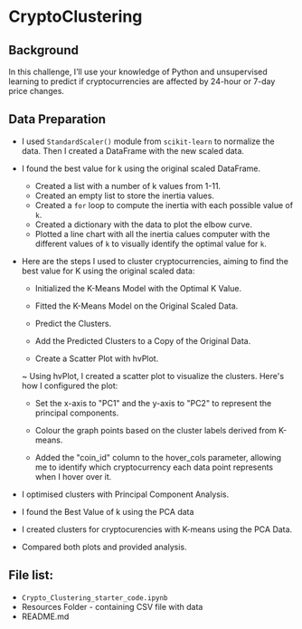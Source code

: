 # CryptoClustering

## Background 

In this challenge, I’ll use your knowledge of Python and unsupervised learning to predict if cryptocurrencies are affected by 24-hour or 7-day price changes.

## Data Preparation

* I used `StandardScaler()` module from `scikit-learn` to normalize the data. Then I created a DataFrame with the new scaled data.

* I found the best value for k using the original scaled DataFrame.
    * Created a list with a number of k values from 1-11.
    * Created an empty list to store the inertia values.
    * Created a `for` loop to compute the inertia with each possible value of `k`.
    * Created a dictionary with the data to plot the elbow curve.
    * Plotted a line chart with all the inertia calues computer with the different values of `k` to visually identify the optimal value for `k`.


* Here are the steps I used to cluster cryptocurrencies, aiming to find the best value for K using the original scaled data:
    
    * Initialized the K-Means Model with the Optimal K Value.

    * Fitted the K-Means Model on the Original Scaled Data.

    * Predict the Clusters.

    * Add the Predicted Clusters to a Copy of the Original Data.

    * Create a Scatter Plot with hvPlot.
    
    ~ Using hvPlot, I created a scatter plot to visualize the clusters. Here's how I configured the plot:

    - Set the x-axis to "PC1" and the y-axis to "PC2" to represent the principal components.

    - Colour the graph points based on the cluster labels derived from K-means.

    - Added the "coin_id" column to the hover_cols parameter, allowing me to identify which cryptocurrency each data point represents when I hover over it.

* I optimised clusters with Principal Component Analysis.
* I found the Best Value of k using the PCA data
* I created clusters for cryptocurencies with K-means using the PCA Data.
* Compared both plots and provided analysis.

## File list:
* `Crypto_Clustering_starter_code.ipynb`
* Resources Folder - containing CSV file with data 
* README.md
